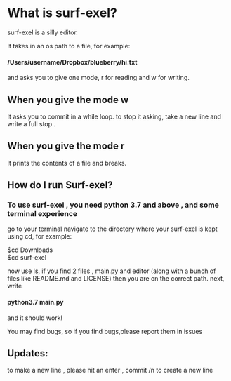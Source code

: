# What is surf-exel?

surf-exel is a silly editor.


It takes in an os path to a file, for example:

#### /Users/username/Dropbox/blueberry/hi.txt

and asks you to give one mode, r for reading and w for writing.

## When you give the mode w

It asks you to commit in a while loop.
to stop it asking, take a new line and write a full stop
.
## When you give the mode r

It prints the contents of a file and breaks.


## How do I run Surf-exel?
### To use surf-exel , you need python 3.7 and above , and some terminal experience

go to your terminal
navigate to the directory where your surf-exel is kept using cd, for example:

$cd Downloads <br/>
$cd surf-exel


now use ls, if you find 2 files , main.py and editor (along with a bunch of files like README.md and LICENSE) then you are on the correct path.
next, write  
#### python3.7 main.py

and it should work!

You may find bugs, so if you find bugs,please report them in issues

## Updates:
to make a new line , please hit an enter ,
commit /n to create a new line
